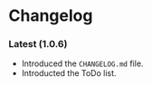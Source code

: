 # Changelog

### Latest (1.0.6)
- Introduced the ``CHANGELOG.md`` file.
- Introducted the ToDo list.
